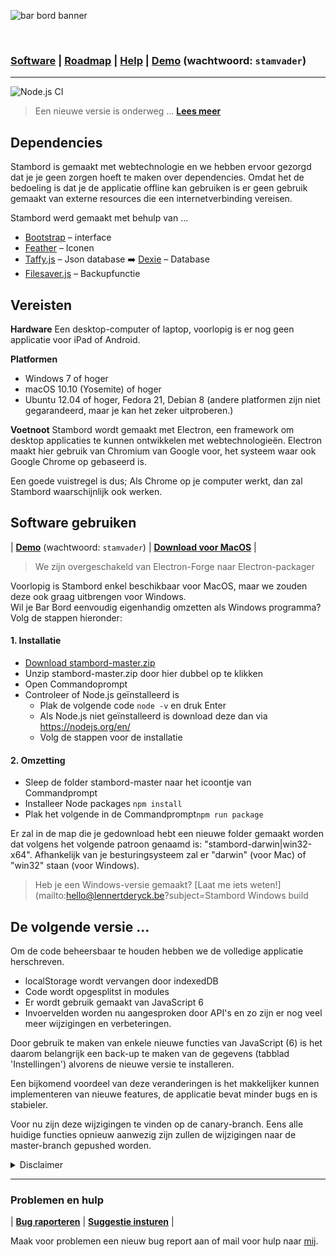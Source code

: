 ![bar bord banner](https://raw.githubusercontent.com/lennertderyck/bar-board/master/branding/banner.png)

<br>

### [Software](#software) | [Roadmap](#roadmap) | [Help](#problemen-en-hulp) | [Demo](https://stambord.haegepoorters.be/src/) (wachtwoord: ```stamvader```)

---
![Node.js CI](https://github.com/lennertderyck/stambord/workflows/Node.js%20CI/badge.svg)
> Een nieuwe versie is onderweg ... [**Lees meer**](#de-volgende-versie-)

## Dependencies
Stambord is gemaakt met webtechnologie en we hebben ervoor gezorgd dat je je geen zorgen hoeft te maken over dependencies. Omdat het de bedoeling is dat je de applicatie offline kan gebruiken is er geen gebruik gemaakt van externe resources die een internetverbinding vereisen.

Stambord werd gemaakt met behulp van ...
- [Bootstrap](https://getbootstrap.com/) – interface
- [Feather](https://feathericons.com/) – Iconen
- [Taffy.js](http://taffydb.com/) – Json database ➡️ [Dexie](https://dexie.org/) – Database
- [Filesaver.js](https://github.com/eligrey/FileSaver.js/) – Backupfunctie

## Vereisten

**Hardware**
Een desktop-computer of laptop, voorlopig is er nog geen applicatie voor iPad of Android.

**Platformen**
- Windows 7 of hoger
- macOS 10.10 (Yosemite) of hoger
- Ubuntu 12.04 of hoger, Fedora 21, Debian 8 (andere platformen zijn niet gegarandeerd, maar je kan het zeker uitproberen.)

**Voetnoot**
Stambord wordt gemaakt met Electron, een framework om desktop applicaties te kunnen ontwikkelen met webtechnologieën. Electron maakt hier gebruik van Chromium van Google voor, het systeem waar ook Google Chrome op gebaseerd is.

Een goede vuistregel is dus; Als Chrome op je computer werkt, dan zal Stambord waarschijnlijk ook werken.

## Software gebruiken
| **[Demo](https://stambord.haegepoorters.be/src/)** (wachtwoord: ```stamvader```) | **[Download voor MacOS](https://github.com/lennertderyck/stambord/releases)** |

> We zijn overgeschakeld van Electron-Forge naar Electron-packager

Voorlopig is Stambord enkel beschikbaar voor MacOS, maar we zouden deze ook graag uitbrengen voor Windows.<br>
Wil je Bar Bord eenvoudig eigenhandig omzetten als Windows programma? Volg de stappen hieronder:

#### 1. Installatie
- [Download stambord-master.zip](https://github.com/lennertderyck/stambord/archive/master.zip)
- Unzip stambord-master.zip door hier dubbel op te klikken
- Open Commandoprompt
- Controleer of Node.js geïnstalleerd is
  - Plak de volgende code ```node -v``` en druk Enter
  - Als Node.js niet geïnstalleerd is download deze dan via https://nodejs.org/en/
  - Volg de stappen voor de installatie

#### 2. Omzetting
- Sleep de folder stambord-master naar het icoontje van Commandprompt
- Installeer Node packages ```npm install```
- Plak het volgende in de Commandprompt```npm run package```

Er zal in de map die je gedownload hebt een nieuwe folder gemaakt worden dat volgens het volgende patroon genaamd is: "stambord-darwin|win32-x64". Afhankelijk van je besturingsysteem zal er "darwin" (voor Mac) of "win32" staan (voor Windows).

> Heb je een Windows-versie gemaakt? [Laat me iets weten!](mailto:hello@lennertderyck.be?subject=Stambord Windows build

## De volgende versie ...

Om de code beheersbaar te houden hebben we de volledige applicatie herschreven.
- localStorage wordt vervangen door indexedDB
- Code wordt opgesplitst in modules
- Er wordt gebruik gemaakt van JavaScript 6
- Invoervelden worden nu aangesproken door API's
en zo zijn er nog veel meer wijzigingen en verbeteringen.

Door gebruik te maken van enkele nieuwe functies van JavaScript (6) is het daarom belangrijk een back-up te maken van de gegevens (tabblad 'Instellingen') alvorens de nieuwe versie te installeren.

Een bijkomend voordeel van deze veranderingen is het makkelijker kunnen implementeren van nieuwe features, de applicatie bevat minder bugs en is stabieler.

Voor nu zijn deze wijzigingen te vinden op de canary-branch. Eens alle huidige functies opnieuw aanwezig zijn zullen de wijzigingen naar de master-branch gepushed worden.

<details>
  <summary>Disclaimer</summary>
  <p>Wij, de ontwikkelaars achter deze applicatie, zijn op geen enkele manier verantwoordelijk voor eventuele problemen die zich voordoen door het het gebruik van deze applicatie.</p>
  <p>Ondanks Stambord met zorg ontwikkeld en getest werd, kunnen er nog steeds bugs in de applicatie zitten. We raden gebruikers aan dat wanneer zij zo problemen ervaren ze onmiddelijk contact met ons opnemen zodat wij zo snel mogelijk hun van een fix kunnen voorzien.</p>
  <p>Wij zijn dan ook niet verantwoordelijk voor verliezen of andere gevolgen door het gebruik van deze applicatie. Deze is dan ook alleen bedoeld voor gebruik door kleine groepen, zoals leiding/monitoren in een jeugdvereniging of een andere niet-professionele omgeving.</p>
  <p>We hopen dat het gebruik van Stambord een positieve ervaring mag zijn.</p>
</details>

---

### Problemen en hulp
| **[Bug raporteren](https://github.com/lennertderyck/stambord/issues/new?assignees=&labels=bug&template=bug_report.md&title=)** | **[Suggestie insturen](https://github.com/lennertderyck/stambord/issues/new?assignees=&labels=enhancement&template=feature_request.md&title=)** |

Maak voor problemen een nieuw bug report aan of mail voor hulp naar [mij](mailto:hello@lennertderyck.be?subject=Stambord).
